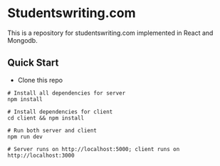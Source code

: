 # Studentswriting.com
This is a repository for studentswriting.com implemented in React and Mongodb.

## Quick Start
- Clone this repo

```
# Install all dependencies for server
npm install

# Install dependencies for client
cd client && npm install

# Run both server and client
npm run dev

# Server runs on http://localhost:5000; client runs on http://localhost:3000
```
